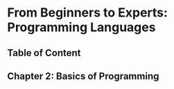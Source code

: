 # From Beginners to Experts: Programming Languages
## Table of Content
## Chapter 2: Basics of Programming
